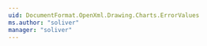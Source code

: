 ```yaml
---
uid: DocumentFormat.OpenXml.Drawing.Charts.ErrorValues
ms.author: "soliver"
manager: "soliver"
---
```

